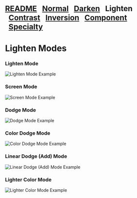 <span style="font-size:1.75em; font-weight:900;">**[README](https://github.com/chrisfreilich/virtuoso-nodes/blob/main/README.md)
&nbsp;&nbsp;[Normal](https://github.com/chrisfreilich/virtuoso-nodes/blob/main/normal-modes.md)
&nbsp;&nbsp;[Darken](https://github.com/chrisfreilich/virtuoso-nodes/blob/main/darken-modes.md)
&nbsp;&nbsp;Lighten
&nbsp;&nbsp;[Contrast](https://github.com/chrisfreilich/virtuoso-nodes/blob/main/contrast-modes.md)
&nbsp;&nbsp;[Inversion](https://github.com/chrisfreilich/virtuoso-nodes/blob/main/inversion-modes.md)
&nbsp;&nbsp;[Component](https://github.com/chrisfreilich/virtuoso-nodes/blob/main/component-modes.md)
&nbsp;&nbsp;[Specialty](https://github.com/chrisfreilich/virtuoso-nodes/blob/main/specialty-mode.md)**</span>

# Lighten Modes

### Lighten Mode
![Lighten Mode Example](https://github.com/chrisfreilich/virtuoso-nodes/assets/108036952/375b0315-ef6c-412a-906c-8c2c722ba331)

### Screen Mode
![Screen Mode Example](https://github.com/chrisfreilich/virtuoso-nodes/assets/108036952/594b788d-49f4-4bfc-8b9d-445e2436f6d9)

### Dodge Mode
![Dodge Mode Example](https://github.com/chrisfreilich/virtuoso-nodes/assets/108036952/aae4c356-eecd-434a-a333-f6a690b49687)

### Color Dodge Mode
![Color Dodge Mode Example](https://github.com/chrisfreilich/virtuoso-nodes/assets/108036952/b9a8b5df-255e-4825-ab68-ddbfa1c584e0)

### Linear Dodge (Add) Mode
![Linear Dodge (Add) Mode Example](https://github.com/chrisfreilich/virtuoso-nodes/assets/108036952/7e907b0d-a04c-44cd-8418-96b78646181b)

### Lighter Color Mode
![Lighter Color Mode Example](https://github.com/chrisfreilich/virtuoso-nodes/assets/108036952/f37bdc8f-ab39-49dd-8946-1535d6fcdf89)
